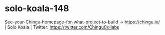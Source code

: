 # solo-koala-148
See-your-Chingu-homepage-for-what-project-to-build -> https://chingu.io/ | Solo Koala | Twitter: https://twitter.com/ChinguCollabs
